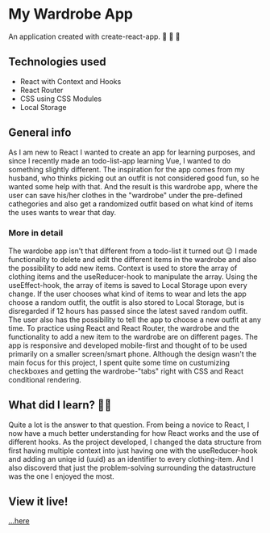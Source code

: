 # My Wardrobe App
An application created with create-react-app. :shirt: :jeans: :athletic_shoe:

## Technologies used
* React with Context and Hooks
* React Router
* CSS using CSS Modules
* Local Storage

## General info
As I am new to React I wanted to create an app for learning purposes, and since I recently made an todo-list-app learning Vue, I wanted to do something slightly different.
The inspiration for the app comes from my husband, who thinks picking out an outfit is not considered good fun, so he wanted some help with that. And the result is this wardrobe app, where the user can save his/her clothes in the "wardrobe" under the pre-defined cathegories and also get a randomized outfit based on what kind of items the uses wants to wear that day.
### More in detail
The wardobe app isn't that different from a todo-list it turned out :wink: I made functionality to delete and edit the different items in the wardrobe and also the possibility to add new items. Context is used to store the array of clothing items and the useReducer-hook to manipulate the array. Using the useEffect-hook, the array of items is saved to Local Storage upon every change. If the user chooses what kind of items to wear and lets the app choose a random outfit, the outfit is also stored to Local Storage, but is disregarded if 12 hours has passed since the latest saved random outfit. The user also has the possibility to tell the app to choose a new outfit at any time. To practice using React and React Router, the wardrobe and the functionality to add a new item to the wardrobe are on different pages. The app is responsive and developed mobile-first and thought of to be used primarily on a smaller screen/smart phone. Although the design wasn't the main focus for this project, I spent quite some time on custumizing checkboxes and getting the wardrobe-"tabs" right with CSS and React conditional rendering.

## What did I learn? :woman_technologist:
Quite a lot is the answer to that question. From being a novice to React, I now have a much better understanding for how React works and the use of different hooks. As the project developed, I changed the data structure from first having multiple context into just having one with the useReducer-hook and adding an uniqe id (uuid) as an identifier to every clothing-item. And I also discoverd that just the problem-solving surrounding the datastructure was the one I enjoyed the most.

## View it live!
[...here](http://christinakodar.se/react-wardrobe-app)
